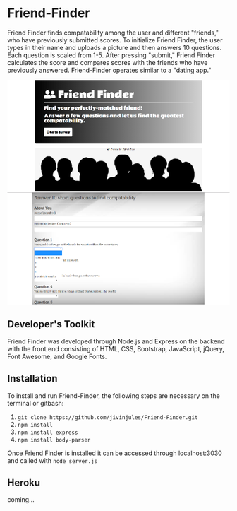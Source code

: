 # Friend-Finder
Friend Finder finds compatability among the user and different "friends," who have previously submitted scores. To initialize Friend Finder, the user types in their name and uploads a picture and then answers 10 questions. Each question is scaled from 1-5. After pressing "submit," Friend Finder calculates the score and compares scores with the friends who have previously answered. Friend-Finder operates similar to a "dating app."

![screenshot-home](screenshot-home.png)
![screenshot-survey](screenshot-survey.png)

## Developer's Toolkit
Friend Finder was developed through Node.js and Express on the backend with the front end consisting of HTML, CSS, Bootstrap, JavaScript, jQuery, Font Awesome, and Google Fonts.

## Installation
To install and run Friend-Finder, the following steps are necessary on the terminal or gitbash:
1. `git clone https://github.com/jivinjules/Friend-Finder.git`
2. `npm install`
3. `npm install express`
4. `npm install body-parser`

Once Friend Finder is installed it can be accessed through localhost:3030 and called with `node server.js` 

## Heroku
coming...

